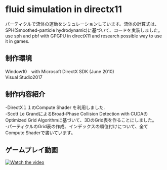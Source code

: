 # fluid simulation in directx11
パーティクルで流体の運動をシミュレーションしています。流体の計算式は、SPH(Smoothed-particle hydrodynamic)に基づいて、コードを実装しました。  
use sph and pbf with GPGPU in directX11 and research possible way to use it in games.  
## 制作環境
Window10　with Microsoft DirectX SDK (June 2010)  
Visual Studio2017
## 制作内容紹介
-DirectX１１のCompute Shader を利用しました.  
-Scott Le GrandによるBroad-Phase Collision Detection with CUDAのOptimized Grid Algorithmに基づいて、3DのGrid表を作ることにしました。  
-パーティクルのGrid表の作成、インデックスの順位付けについて、全てCompute Shaderで書いています。
## ゲームプレイ動画
[![Watch the video](https://www.youtube.com/watch?v=wNAorUrCHmM&feature=youtu.be)](https://youtu.be/wNAorUrCHmM)
